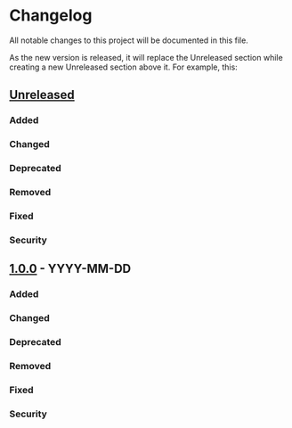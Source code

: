 Changelog
=========

All notable changes to this project will be documented in this file.

As the new version is released, it will replace the Unreleased section while creating a new Unreleased section above it. For example, this:

[Unreleased](https://github.com/example-project/compare/v1.0.0...HEAD)
----------------------------------------------------------------------

### Added

### Changed

### Deprecated

### Removed

### Fixed

### Security

[1.0.0](https://github.com/example-project/releases/tag/v1.0.0) - YYYY-MM-DD
----------------------------------------------------------------------------

### Added

### Changed

### Deprecated

### Removed

### Fixed

### Security